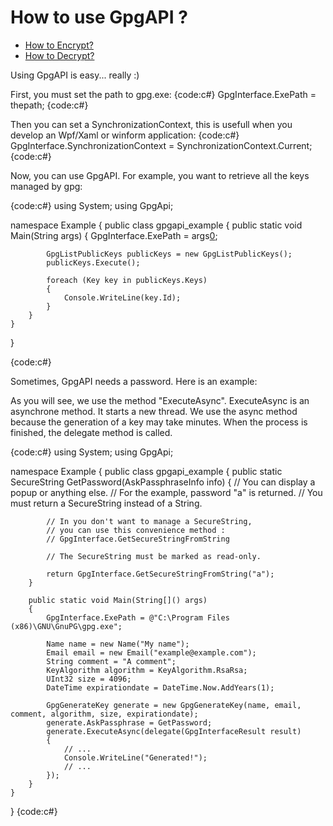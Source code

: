 # How to use GpgAPI ?

* [How to Encrypt?](https://gpgapi.codeplex.com/wikipage?title=How%20to%20Encrypt%3f)
* [How to Decrypt?](https://gpgapi.codeplex.com/wikipage?title=How%20to%20Decrypt%3f)

Using GpgAPI is easy... really :)

First, you must set the path to gpg.exe:
{code:c#}
GpgInterface.ExePath = thepath;
{code:c#}

Then you can set a SynchronizationContext, this is usefull when you develop an Wpf/Xaml or winform application:
{code:c#}
GpgInterface.SynchronizationContext = SynchronizationContext.Current;
{code:c#}

Now, you can use GpgAPI.
For example, you want to retrieve all the keys managed by gpg:

{code:c#}
using System;
using GpgApi;

namespace Example
{
    public class gpgapi_example
    {
        public static void Main(String[]() args)
        {
            GpgInterface.ExePath = args[0](0);

            GpgListPublicKeys publicKeys = new GpgListPublicKeys();
            publicKeys.Execute();

            foreach (Key key in publicKeys.Keys)
            {
                Console.WriteLine(key.Id);
            }
        }
    }
}

{code:c#}

Sometimes, GpgAPI needs a password. Here is an example:

As you will see, we use the method "ExecuteAsync". ExecuteAsync is an asynchrone method. It starts a new thread.
We use the async method because the generation of a key may take minutes.
When the process is finished, the delegate method is called.

{code:c#}
using System;
using GpgApi;

namespace Example
{
    public class gpgapi_example
    {
        public static SecureString GetPassword(AskPassphraseInfo info)
        {
            // You can display a popup or anything else.
            // For the example, password "a" is returned.
            // You must return a SecureString instead of a String.

            // In you don't want to manage a SecureString,
            // you can use this convenience method :
            // GpgInterface.GetSecureStringFromString

            // The SecureString must be marked as read-only.

            return GpgInterface.GetSecureStringFromString("a");
        }

        public static void Main(String[]() args)
        {
            GpgInterface.ExePath = @"C:\Program Files (x86)\GNU\GnuPG\gpg.exe";

            Name name = new Name("My name");
            Email email = new Email("example@example.com");
            String comment = "A comment";
            KeyAlgorithm algorithm = KeyAlgorithm.RsaRsa;
            UInt32 size = 4096;
            DateTime expirationdate = DateTime.Now.AddYears(1);

            GpgGenerateKey generate = new GpgGenerateKey(name, email, comment, algorithm, size, expirationdate);
            generate.AskPassphrase = GetPassword;
            generate.ExecuteAsync(delegate(GpgInterfaceResult result)
            {
                // ...
                Console.WriteLine("Generated!");
                // ...
            });
        }
    }
}
{code:c#}
